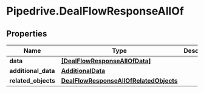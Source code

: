 # Pipedrive.DealFlowResponseAllOf

## Properties

Name | Type | Description | Notes
------------ | ------------- | ------------- | -------------
**data** | [**[DealFlowResponseAllOfData]**](DealFlowResponseAllOfData.md) |  | [optional] 
**additional_data** | [**AdditionalData**](AdditionalData.md) |  | [optional] 
**related_objects** | [**DealFlowResponseAllOfRelatedObjects**](DealFlowResponseAllOfRelatedObjects.md) |  | [optional] 


